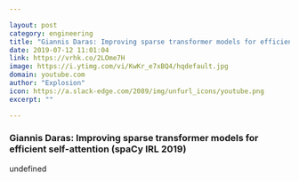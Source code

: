 ```yaml
---

layout: post
category: engineering
title: "Giannis Daras: Improving sparse transformer models for efficient self-attention (spaCy IRL 2019)"
date: 2019-07-12 11:01:04
link: https://vrhk.co/2LOme7H
image: https://i.ytimg.com/vi/KwKr_e7xBQ4/hqdefault.jpg
domain: youtube.com
author: "Explosion"
icon: https://a.slack-edge.com/2089/img/unfurl_icons/youtube.png
excerpt: ""

---
```


### Giannis Daras: Improving sparse transformer models for efficient self-attention (spaCy IRL 2019)

undefined